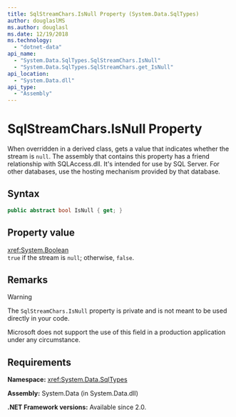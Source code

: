 ```yaml
---
title: SqlStreamChars.IsNull Property (System.Data.SqlTypes)
author: douglaslMS
ms.author: douglasl
ms.date: 12/19/2018
ms.technology:
  - "dotnet-data"
api_name:
  - "System.Data.SqlTypes.SqlStreamChars.IsNull"
  - "System.Data.SqlTypes.SqlStreamChars.get_IsNull"
api_location:
  - "System.Data.dll"
api_type:
  - "Assembly"
---
```

# SqlStreamChars.IsNull Property

When overridden in a derived class, gets a value that indicates whether the stream is `null`. The assembly that contains this property has a friend relationship with SQLAccess.dll. It's intended for use by SQL Server. For other databases, use the hosting mechanism provided by that database.

## Syntax

```csharp
public abstract bool IsNull { get; }
```

## Property value

<xref:System.Boolean>\
`true` if the stream is `null`; otherwise, `false`.

## Remarks

> [!WARNING]
> The `SqlStreamChars.IsNull` property is private and is not meant to be used directly in your code.
>
> Microsoft does not support the use of this field in a production application under any circumstance.

## Requirements

**Namespace:** <xref:System.Data.SqlTypes>

**Assembly:** System.Data (in System.Data.dll)

**.NET Framework versions:** Available since 2.0.